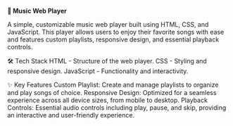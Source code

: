 

****🎵 Music Web Player****

A simple, customizable music web player built using HTML, CSS, and JavaScript. This player allows users to enjoy their favorite songs with ease and features custom playlists, responsive design, and essential playback controls.

🛠 Tech Stack
HTML - Structure of the web player.
CSS - Styling and responsive design.
JavaScript - Functionality and interactivity.

✨ Key Features
Custom Playlist: Create and manage playlists to organize and play songs of choice.
Responsive Design: Optimized for a seamless experience across all device sizes, from mobile to desktop.
Playback Controls: Essential audio controls including play, pause, and skip, providing an interactive and user-friendly experience.
